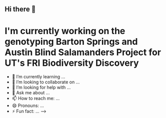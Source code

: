 ## Hi there 👋

# I'm currently working on the genotyping Barton Springs and Austin Blind Salamanders Project for UT's FRI Biodiversity Discovery

- 🌱 I’m currently learning ...
- 👯 I’m looking to collaborate on ...
- 🤔 I’m looking for help with ...
- 💬 Ask me about ...
- 📫 How to reach me: ...
- 😄 Pronouns: ...
- ⚡ Fun fact: ...
-->
